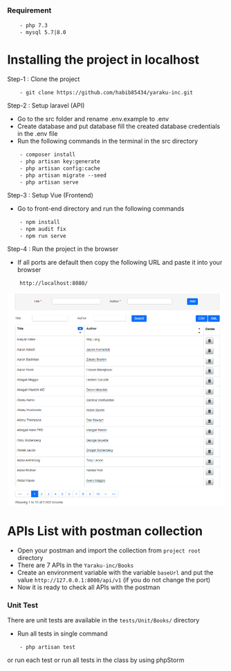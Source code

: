 ### Requirement 
```
    - php 7.3
    - mysql 5.7|8.0   
```
# Installing the project in localhost
Step-1 : Clone the project 
```
    - git clone https://github.com/habib85434/yaraku-inc.git
```
Step-2 : Setup laravel (API) <br />
- Go to the src folder and rename .env.example to .env <br />
- Create database and put database fill the created database credentials in the .env file
- Run the following commands in the terminal in the src directory
```
    - composer install
    - php artisan key:generate 
    - php artisan config:cache
    - php artisan migrate --seed
    - php artisan serve
```
Step-3 : Setup Vue (Frontend) <br />
- Go to front-end directory and run the following commands
````
    - npm install
    - npm audit fix
    - npm run serve
````
Step-4 : Run the project in the browser <br />
- If all ports are default then copy the following URL and paste it into your browser
```
    http://localhost:8080/
```
![alt Application](full_.png)


# APIs List with postman collection
- Open your postman and import the collection from ```project root``` directory
- There are 7 APIs in the ```Yaraku-inc/Books``` 
- Create an environment variable with the variable ```baseUrl``` and put the value ```http://127.0.0.1:8000/api/v1``` (if you do not change the port)
- Now it is ready to check all APIs with the postman


### Unit Test
There are unit tests are available in the ```tests/Unit/Books/``` directory
<br />
- Run all tests in single command  
```
    - php artisan test
```
or run each test or run all tests in the class by using phpStorm




